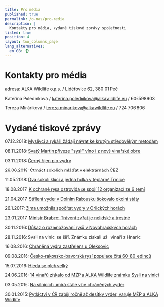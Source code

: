 ```yaml
---
title: Pro média
published: true
permalink: /o-nas/pro-media
description: |
  Kontakty pro média, vydané tiskové zprávy společnosti
listed: true
position: 4
layout: two_columns_page
lang_alternatives:
  en_GB: {}
---
```

# Kontakty pro média

adresa: ALKA Wildlife o.p.s.
 / Lidéřovice 62, 380 01  Peč

Kateřina Poledníková / katerina.polednikova@alkawildlife.eu / 606598903

Tereza Mináriková / tereza.minarikova@alkawildlife.eu / 724 706 806

# Vydané tiskové zprávy

07.12.2018: [Myslivci a rybáři žádají návrat ke krutým středověkým metodám](/news/myslivci-a-rybáři-žádají-návrat-ke-krutým-středověkým-metodám)

08.11.2018: [Svatý Martin přiveze "syslí" víno i z nové vinařské obce](/news/svatý-martin-přiveze-syslí-víno-i-z-nové-vinařské-obce)

03.11.2018: [Černý říjen pro vydry](/news/černý-říjen-pro-vydry)

26.06.2018: [Čtrnáct sokolích mláďat v elektrárnách ČEZ](/news/čtrnáct-sokolích-mláďat-v-elektrárnách)

11.05.2018: [Dva sokolí kluci a jedna holka v teplárně Trmice](/news/dva-sokolí-kluci-a-jedna-holka-v-teplárně-trmice)

18.08.2017: [K ochraně rysa ostrovida se spojí 12 organizací ze 6 zemí](/news/k-ochraně-3-evropských-populací-rysa-ostrovida-se-spojí-12-organizací-z-6-zemí)

21.04.2017: [Střílení vyder v Dolním Rakousku šokovalo okolní státy](/news/střílení-vyder-v-dolním-rakousku-šokovalo-okolní-státy)

26.1.2017: [Zima umožnila spočítat vydry v Orlických horách](/news/zima-umožnila-spočítat-vydry-v-orlických-horách)

23.01.2017: [Ministr Brabec: Trávení zvířat je nelidské a trestné](/news/ministr-brabec-trávení-zvířat-je-nelidské-a-trestné)

30.11.2016: [Důkaz o rozmnožování rysů v Novohradských horách](/news/důkaz-o-rozmnožování-rysů-v-novohradských-horách)

28.11.2016: [Sysli na vinici se šíří. Známku získali už i vinaři z Hnanic](/news/sysli-na-vinici-se-šíří-známku-získali-vinaři-z-hnanic)

16.08.2016: [Chráněná vydra zastřelena u Oleksovic](/news/chráněná-vydra-zastřelena-u-oleksovic)

09.08.2016: [Česko-rakousko-bavorská rysí populace čítá 60-80 jedinců](/news/česko-rakousko-bavorská-rysí-populace-čítá-60-80-jedinců)

15.07.2016: [Hledá se plch velký](/news/hledá-se-plch-velký)

24.06.2016: [14 vinařů získalo od MŽP a ALKA Wildlife známku Sysli na vinici](/news/14-vinařů-získalo-od-mžp-a-alka-wildlife-známku-sysli-na-vinici)

03.05.2016: [Na silnicích umírá stále více chráněných vyder](/news/na-silnicích-umírá-stále-více-chráněných-vyder)

30.01.2015: [Pytláctví v ČR zabíjí ročně až desítky vyder, varuje MŽP a ALKA Wildlife](/news/pytláci-v-čr-zabijí-ročně-až-desítky-vyder-varuje-mžp-a-alka-wildlife)
